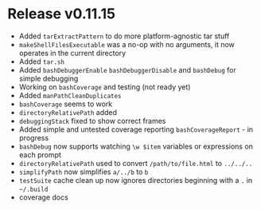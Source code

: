 # Release v0.11.15

- Added `tarExtractPattern` to do more platform-agnostic tar stuff
- `makeShellFilesExecutable` was a no-op with no arguments, it now operates in the current directory
- Added `tar.sh`
- Added `bashDebuggerEnable` `bashDebuggerDisable` and `bashDebug` for simple debugging
- Working on `bashCoverage` and testing (not ready yet)
- Added `manPathCleanDuplicates`
- `bashCoverage` seems to work
- `directoryRelativePath` added
- `debuggingStack` fixed to show correct frames
- Added simple and untested coverage reporting `bashCoverageReport` - in progress
- `bashDebug` now supports watching `\w $item` variables or expressions on each prompt
- `directoryRelativePath` used to convert `/path/to/file.html` to `../../..`
- `simplifyPath` now simplifies `a/../b` to `b`
- `testSuite` cache clean up now ignores directories beginning with a `.` in `~/.build`
- coverage docs
